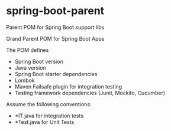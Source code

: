 # spring-boot-parent
Parent POM for Spring Boot support libs

Grand Parent POM for Spring Boot Apps

The POM defines
* Spring Boot version
* Java version
* Spring Boot starter dependencies
* Lombok
* Maven Failsafe plugin for integration testing
* Testing framework dependencies (Junit, Mockito, Cucumber)

Assume the following conventions:
* *IT.java for integration tests
* *Test.java for Unit Tests

